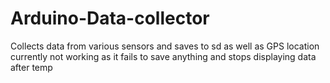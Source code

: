 # Arduino-Data-collector
Collects data from various sensors and saves to sd as well as GPS location
currently not working as it fails to save anything and stops displaying data after temp
